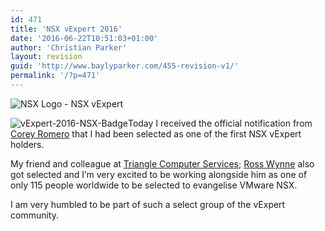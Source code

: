 ```yaml
---
id: 471
title: 'NSX vExpert 2016'
date: '2016-06-22T10:51:03+01:00'
author: 'Christian Parker'
layout: revision
guid: 'http://www.baylyparker.com/455-revision-v1/'
permalink: '/?p=471'
---
```


![NSX Logo - NSX vExpert](https://i0.wp.com/www.baylyparker.com/wp-content/uploads/2016/06/NSX-300x154-300x154.png?resize=300%2C154)

![vExpert-2016-NSX-Badge](https://i0.wp.com/www.baylyparker.com/wp-content/uploads/2016/06/vExpert-2016-NSX-Badge.png?resize=300%2C198)Today I received the official notification from [Corey Romero](https://twitter.com/vcommunityguy) that I had been selected as one of the first NSX vExpert holders.

My friend and colleague at [Triangle Computer Services](https://twitter.com/TriangleCS); [Ross Wynne](https://twitter.com/RossWynne) also got selected and I’m very excited to be working alongside him as one of only 115 people worldwide to be selected to evangelise VMware NSX.

I am very humbled to be part of such a select group of the vExpert community.